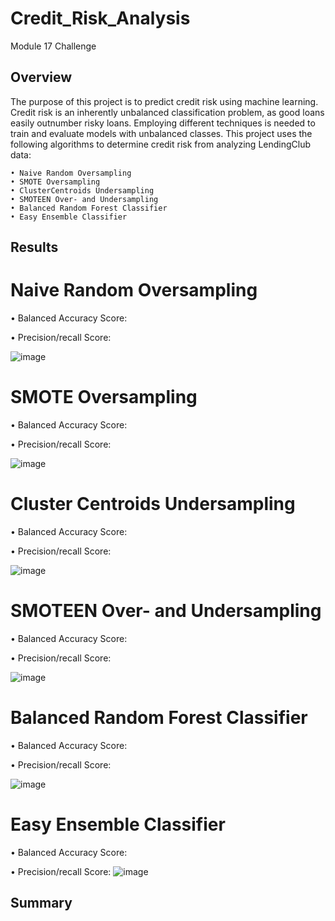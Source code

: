 # Credit_Risk_Analysis
Module 17 Challenge

## Overview
The purpose of this project is to predict credit risk using machine learning. Credit risk is an inherently unbalanced classification problem, as good loans easily outnumber risky loans. Employing different techniques is needed to train and evaluate models with unbalanced classes. This project uses the following algorithms to determine credit risk from analyzing LendingClub data:

~~~
• Naive Random Oversampling
• SMOTE Oversampling
• ClusterCentroids Undersampling
• SMOTEEN Over- and Undersampling
• Balanced Random Forest Classifier
• Easy Ensemble Classifier
~~~

## Results
# Naive Random Oversampling

• Balanced Accuracy Score:

• Precision/recall Score:

![image]()

# SMOTE Oversampling

• Balanced Accuracy Score:

• Precision/recall Score:

![image]()

# Cluster Centroids Undersampling

• Balanced Accuracy Score:

• Precision/recall Score:

![image]()

# SMOTEEN Over- and Undersampling

• Balanced Accuracy Score:

• Precision/recall Score:

![image]()

# Balanced Random Forest Classifier

• Balanced Accuracy Score:

• Precision/recall Score:

![image]()

# Easy Ensemble Classifier

• Balanced Accuracy Score:

• Precision/recall Score:
![image]()


## Summary

